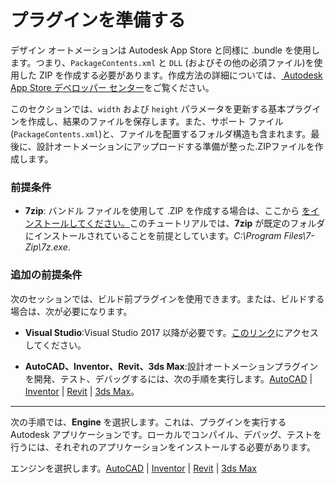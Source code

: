 # プラグインを準備する

デザイン オートメーションは Autodesk App Store と同様に .bundle を使用します。つまり、`PackageContents.xml` と `DLL` (およびその他の必須ファイル)を使用した ZIP を作成する必要があります。作成方法の詳細については、[ Autodesk App Store デベロッパー センター](https://www.autodesk.com/developer-network/app-store)をご覧ください。

このセクションでは、`width` および `height` パラメータを更新する基本プラグインを作成し、結果のファイルを保存します。また、サポート ファイル(`PackageContents.xml`)と、ファイルを配置するフォルダ構造も含まれます。最後に、設計オートメーションにアップロードする準備が整った.ZIPファイルを作成します。

### 前提条件

- **7zip**\: バンドル ファイルを使用して .ZIP を作成する場合は、ここから [をインストールしてください。](https://www.7-zip.org/)このチュートリアルでは、**7zip** が既定のフォルダにインストールされていることを前提としています。_C:\\Program Files\\7-Zip\\7z.exe_.

### 追加の前提条件 

次のセッションでは、ビルド前プラグインを使用できます。または、ビルドする場合は、次が必要になります。

- **Visual Studio**:Visual Studio 2017 以降が必要です。[このリンク](https://visualstudio.microsoft.com/vs/)にアクセスしてください。

- **AutoCAD、Inventor、Revit、3ds Max**:設計オートメーションプラグインを開発、テスト、デバッグするには、次の手順を実行します。[AutoCAD](https://www.autodesk.com/products/autocad/overview) | [Inventor](https://www.autodesk.com/products/inventor/overview) | [Revit](https://www.autodesk.com/products/revit/overview) | [3ds Max](https://www.autodesk.com/products/3ds-max/overview)。

***

次の手順では、**Engine** を選択します。これは、プラグインを実行する Autodesk アプリケーションです。ローカルでコンパイル、デバッグ、テストを行うには、それぞれのアプリケーションをインストールする必要があります。

エンジンを選択します。[AutoCAD](/ja_jp/designautomation/appbundle/engines/autocad) | [Inventor](/ja_jp/designautomation/appbundle/engines/inventor) | [Revit](/ja_jp/designautomation/appbundle/engines/revit) | [3ds Max](/ja_jp/designautomation/appbundle/engines/max)